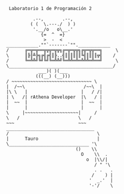      Laboratorio 1 de Programación 2

   ~~~                        ~~~
             .--,       .--,
            ( (  \.---./  ) )
             '.__/o   o\__.'
                {=  ^  =}
                 >  -  <
 ____________.""`-------`"".____________
/      ╔═╦═╦══╦╦╦═╦╦╗╔═╦═╦╦╗╔╦═╦╦══╗     \
\      ║╠║╩╠╗╔╣╔╣║╠..╣║║║║║║╚╣║║║║╦╣    /
/      ╚═╩╩╝╚╝╚╝╚═╩╩╝╚═╩╩═╩═╩╩╩═╩══╝     \
\_______________________________________/
               ___)( )(___
              (((__) (__)))
 / ~~~~~~~~~~~~~~~~~~~~~~~~~~~~~~ \
|  /~~\                      /~~\  |
|\ \   |                    |   / /|
| \   /| rAthena Developer  |\   / |
|  ~~  |                    |  ~~  |
|      |                    |      |
 \     |~~~~~~~~~~~~~~~~~~~~|     /
  \   /                      \   /
   ~~~                        ~~~
   _________________________________
  /                                 \
  |      Tauro                      |
  \______________________________ '\
                             ()    \\
                               O    \\  .
                                 o  |\\/|
                                    / " '\
                                    . .   .
                                   /    ) |
                                  '  _.'  |
                                  '-'/    \
